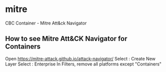 # mitre
CBC Container - Mitre Att&amp;ck Navigator

## How to see Mitre Att&CK Navigator for Containers

Open https://mitre-attack.github.io/attack-navigator/
Select : Create New Layer
Select : Enterprise
In Filters, remove all platforms except "Containers"
